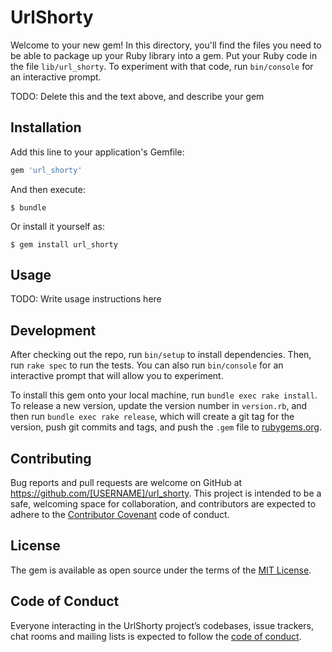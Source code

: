 # UrlShorty

Welcome to your new gem! In this directory, you'll find the files you need to be able to package up your Ruby library into a gem. Put your Ruby code in the file `lib/url_shorty`. To experiment with that code, run `bin/console` for an interactive prompt.

TODO: Delete this and the text above, and describe your gem

## Installation

Add this line to your application's Gemfile:

```ruby
gem 'url_shorty'
```

And then execute:

    $ bundle

Or install it yourself as:

    $ gem install url_shorty

## Usage

TODO: Write usage instructions here

## Development

After checking out the repo, run `bin/setup` to install dependencies. Then, run `rake spec` to run the tests. You can also run `bin/console` for an interactive prompt that will allow you to experiment.

To install this gem onto your local machine, run `bundle exec rake install`. To release a new version, update the version number in `version.rb`, and then run `bundle exec rake release`, which will create a git tag for the version, push git commits and tags, and push the `.gem` file to [rubygems.org](https://rubygems.org).

## Contributing

Bug reports and pull requests are welcome on GitHub at https://github.com/[USERNAME]/url_shorty. This project is intended to be a safe, welcoming space for collaboration, and contributors are expected to adhere to the [Contributor Covenant](http://contributor-covenant.org) code of conduct.

## License

The gem is available as open source under the terms of the [MIT License](http://opensource.org/licenses/MIT).

## Code of Conduct

Everyone interacting in the UrlShorty project’s codebases, issue trackers, chat rooms and mailing lists is expected to follow the [code of conduct](https://github.com/[USERNAME]/url_shorty/blob/master/CODE_OF_CONDUCT.md).
